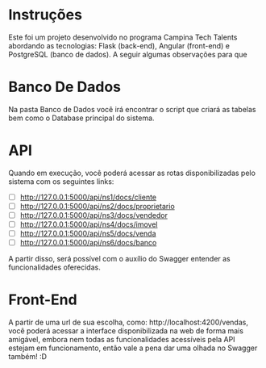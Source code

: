 # Instruções

Este foi um projeto desenvolvido no programa Campina Tech Talents abordando as tecnologias: Flask (back-end), Angular (front-end) e PostgreSQL (banco de dados). A seguir algumas observações para que


# Banco De Dados

Na pasta Banco de Dados você irá encontrar o script que criará as tabelas bem como o Database principal do sistema. 

# API

Quando em execução, você poderá acessar as rotas disponibilizadas pelo sistema com os seguintes links:

 - [ ] http://127.0.0.1:5000/api/ns1/docs/cliente
 - [ ] http://127.0.0.1:5000/api/ns2/docs/proprietario
 - [ ] http://127.0.0.1:5000/api/ns3/docs/vendedor
 - [ ] http://127.0.0.1:5000/api/ns4/docs/imovel
 - [ ] http://127.0.0.1:5000/api/ns5/docs/venda
 - [ ] http://127.0.0.1:5000/api/ns6/docs/banco
 
A partir disso, será possível com o auxílio do Swagger entender as funcionalidades oferecidas.

# Front-End

A partir de uma url de sua escolha, como: http://localhost:4200/vendas, você poderá acessar a interface
disponibilizada na web de forma mais amigável, embora nem todas as funcionalidades acessíveis pela API
estejam em funcionamento, então vale a pena dar uma olhada no Swagger também! :D

